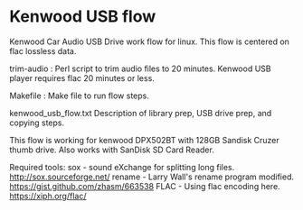 # Kenwood USB flow

Kenwood Car Audio USB Drive work flow for linux. This flow is centered on flac lossless data.


trim-audio : Perl script to trim audio files to 20 minutes. Kenwood USB player requires flac 20 minutes or less.

Makefile : Make file to run flow steps.

kenwood_usb_flow.txt Description of library prep, USB drive prep, and copying steps.

This flow is working for kenwood DPX502BT with 128GB Sandisk Cruzer thumb drive. Also works with SanDisk SD Card Reader.


Required tools:
   sox     - sound eXchange for splitting long files. http://sox.sourceforge.net/
   rename  - Larry Wall's rename program modified.    https://gist.github.com/zhasm/663538
   FLAC    - Using flac encoding here.                https://xiph.org/flac/
   




